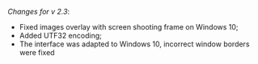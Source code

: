 _Changes for v 2.3_:
- Fixed images overlay with screen shooting frame on Windows 10;
- Added UTF32 encoding;
- The interface was adapted to Windows 10, incorrect window borders were fixed
